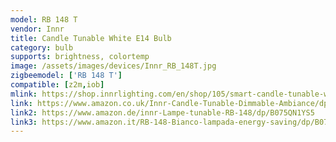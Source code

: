 ```yaml
---
model: RB 148 T
vendor: Innr
title: Candle Tunable White E14 Bulb
category: bulb
supports: brightness, colortemp
image: /assets/images/devices/Innr_RB_148T.jpg
zigbeemodel: ['RB 148 T']
compatible: [z2m,iob]
mlink: https://shop.innrlighting.com/en/shop/105/smart-candle-tunable-white-e14
link: https://www.amazon.co.uk/Innr-Candle-Tunable-Dimmable-Ambiance/dp/B075CSRBY7
link2: https://www.amazon.de/innr-Lampe-tunable-RB-148/dp/B075QN1YS5
link3: https://www.amazon.it/RB-148-Bianco-lampada-energy-saving/dp/B075CSRBY7
---
```

